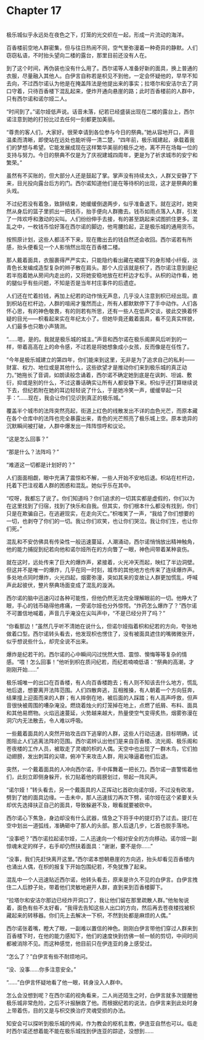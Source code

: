 # Chapter 17

<br>
极乐城似乎永远处在夜色之下，灯笼的光交织在一起，形成一片流动的海洋。

百香楼前空地人群密集，但与往日热闹不同，空气里弥漫着一种奇异的静默。人们窃窃私语，不时抬头望向二楼的露台，那里目前还没有人在。

到了这个时间，再伪装也没有什么用了。西尔诺等人准备好新的面具，换上普通的衣服，尽量融入其他人。白伊言自称若是枳见不到他，一定会怀疑他的，早早不知去向，不过西尔诺认为他是在掩盖阵法是他提出来的事实；拉塔尔和安洁尔去了洞口守着，只待百香楼下混乱起来，便炸开通向悬崖的路；此时百香楼前的人群中，只有西尔诺和诺尔娅二人。

“时间到了。”诺尔娅低声说。话音未落，纪若已经盛装出现在二楼的露台上，西尔诺注意到她的打扮比过去任何一刻都更加美丽。

“尊贵的客人们，大家好。很荣幸请到各位参与今日的祭典。”她从容地开口，声音温柔而清晰，即使站在远处也能听得一清二楚，“四年前，极乐城建起，承载着我们的梦想与希望。它能发展成现在这样繁华美丽的极乐之地，离不开在场每一位的支持与努力。今日的祭典不仅是为了庆祝建城四周年，更是为了祈求城市的安宁和繁荣。”

虽然有不买账的，但大部分人还是鼓起了掌。掌声没有持续太久，人群又安静了下来，目光投向露台后方的门。西尔诺知道他们是在等待枳的出现，这才是祭典的重头戏。

不过纪若没有着急，致辞结束，她缓缓倒退两步，似乎准备退下。就在这时，她突然从身后的篮子里抓出一把钱币，抬手便向人群撒去。钱币如雨点落入人群，引发了一阵欢呼和激动的尖叫。人们纷纷伸手去接，有的甚至跳起来试图抓住更多。混乱之中，一枚钱币恰好落在西尔诺的脚边，他弯腰捡起，正是极乐城的通用货币。

按照原计划，这些人都活不下来，现在撒出去的钱自然还会收回。西尔诺若有所感，抬头便看见一个人影悄然出现在百香楼二楼。

那人戴着面具，衣服裹得严严实实，只能隐约看出藏在裙摆下的身形矮小纤瘦，淡青色长发编成造型复杂的辫子散在肩头。那个人应该就是枳了，西尔诺注意到是纪若半抱着她从房间内走出的，又将她安稳地放在栏杆边才松手。从枳的动作看，她的腿似乎有些问题，不知是否是当年村庄事件的后遗症。

人们还在忙着捡钱，再加上纪若的动作悄无声息，几乎没人注意到枳已经出现。直到枳站在栏杆边，人群的喧闹才戛然而止，所有人都默默停下了手中动作。人们各怀心思，有的神色敬畏，有的则若有所思，还有一些人在低声交谈，彼此交换着怀疑的目光——枳看起来实在年纪太小了。但她毕竟还戴着面具，看不见真实样貌，人们最多也只敢小声猜测。

“……嗯，是的。我就是极乐城的城主。”声音和西尔诺在极乐阁屏风后听到的一样，带着高高在上的命令感，不过若是将她想象成小女孩，反而像是在任性了。

“今年是极乐城建立的第四年，你们能来到这里，无非是为了追求自己的私利——财富、权力、地位或是其他什么，这些欲望才是推动你们来到极乐城的真正动力。”她拖长了音调，如朗读般念诵着，西尔诺不确定她到底是在讽刺、坦诚、敷衍，抑或是别的什么，不过这番话确实让所有人都安静下来。枳似乎还打算继续说下去，但纪若附在她的耳边轻轻说了什么，于是她冷笑一声，缓缓举起一只手：“……现在，我会让你们见识到真正的极乐城。”

覆盖半个城市的法阵突然亮起，街道上红色的线散发出不详的血色光芒，而原本藏在各个仓库中的法阵也完全暴露出来，青色的光芒照亮了极乐城上空。原本诡异的沉默瞬间被打破，人群中爆发出一阵阵惊呼和议论。

“这是怎么回事？”

“那是什么？法阵吗？”

“难道这一切都是计划好的？”

人们面面相觑，眼中充满了震惊和不解，一些人开始不安地后退。枳站在栏杆边，托着下巴注视着人群的困惑和混乱。她似乎乐在其中。

“哎呀，我都忘了说了。你们知道吗？你们追求的一切其实都是虚假的，你们以为在这里找到了归宿，找到了快乐和自我。但其实，你们根本什么都没有找到，你们只是在欺骗自己，在逃避现实，在走向灭亡。”枳嗤笑了一声，“我给了你们想要的一切，也剥夺了你们的一切。我让你们欢笑，也让你们哭泣。我让你们生，也让你们死。”

混乱和不安仿佛具有传染性一般迅速蔓延，人潮涌动，西尔诺悄悄放出精神触角，他的能力捕捉到纪若向他和诺尔娅所在的方向瞥了一眼，神色间带着某种哀伤。

就在这时，远处传来了巨大的爆炸声，紧接着，火光冲天而起，映红了半边洞壁。但这并不是唯一的爆炸，几乎在同一时刻，城市的其他地方也传来了连续爆炸声。多处地点同时爆炸，火光四起，烟雾弥漫，突如其来的变故让人群更加慌乱，呼喊声此起彼伏，整片祭典场面变成了混乱的漩涡。

西尔诺的脑中迅速闪过各种可能性，但他仍然无法完全理解眼前的一切。他睁大了眼，手心的钱币硌得他疼痛，一旁诺尔娅也分外惊愕。“炸药怎么爆炸了？”西尔诺不可置信地喊着，声音几乎淹没在尖叫声中，“不是已经分开了吗？”

“你看那边！”虽然几乎听不清她在说什么，但诺尔娅指着枳和纪若的方向，夸张地做着口型。西尔诺转头看去，他发现枳也愣住了，没有被面具遮住的嘴微微张开，似乎想说些什么，却完全说不出来。

爆炸是纪若干的。西尔诺的心中瞬间闪过恍然大悟、震惊、懊悔等等复杂的情感。“喂！怎么回事！”他听到枳在质问纪若，而纪若喃喃低语：“祭典的高潮，才刚刚开始……”

极乐城唯一的出口在百香楼，有人向百香楼跑去；有人则不知该去什么地方，慌乱地后退，想要离开法阵范围。人们四散奔逃，互相推搡，有人朝着一个方向狂奔，结果撞上迎面而来的人群；有人摔倒在地，被后面的人踩踏；有人高声呼救，但声音很快被周围的嘈杂淹没。燃烧着烛火的灯笼掉在地上，点燃了纸屑、布料、面具和其他易燃物。火焰迅速蔓延，火势越来越大，热量使空气变得炙热，烟雾弥漫在洞穴内无法散去，令人难以呼吸。

一些戴着面具的人突然开始攻击四下逃窜的人群，这些人行动迅速，目标明确，试图阻止人们逃离法阵的范围。西尔诺辨认出他们是来自百香楼、流光阁、极乐阁和苍夜楼的工作人员，被取走了灵魂的枳的人偶。天空中也出现了一群木鸟，它们拍动翅膀，发出刺耳的尖啸，俯冲下来攻击人群，用尖喙逼着他们后退。

突然，一个戴着面具的人冲向西尔诺，手中挥舞着一把长刀。西尔诺一直警惕着他们，此刻立即侧身躲开，长刀贴着他的肩膀划过，带起一阵风声。

“诺尔娅！”转头看去，另一个戴面具的人正挥动匕首砍向诺尔娅，不过没有砍准，劈到了她的面具边缘。一击未中，那人迅速拔刀再次下劈，诺尔娅在这个紧要关头却优先选择扶正自己的面具，导致躲避不及，眼看就要被砍中。

西尔诺心下焦急，身边却没有什么武器，情急之下将手中的提灯扔了过去。提灯在空中划出一道弧线，准确砸中了那人的头部。那人后退几步，匕首也脱手落地。

“没事吧？”西尔诺拉起诺尔娅，二人迅速向一个相对安全的方向移动。诺尔娅一副惊魂未定的样子，右手却仍然扶着面具：“谢谢，要不是你……”

“没事，我们先赶快离开这里。”西尔诺本想朝悬崖的方向逃，抬头却看见百香楼内也涌出人偶，在枳的报复下开始包围纪若，不免犹豫了起来。

混乱中一个人迅速贴近西尔诺，他转头看去，原来是许久不见的白伊言。白伊言拽住二人后脖子处，带着他们灵敏地避开人群，直到来到百香楼脚下。

“拉塔尔和安洁尔那边已经炸开洞口了，我让他们留在那里疏散人群。”他匆匆说着，面色有些不太好看，“我得去告知这些人出口的方向，然后再去苍夜楼找被枳藏起来的转移器。你们先上去解决一下枳，不然到处都是麻烦的人偶。”

西尔诺张着嘴，瞪大了眼，一副难以置信的神色。刚刚白伊言带他们穿过人群来到百香楼下时，在他的能力感知下，他们的速度快到仿佛一帧一帧的剪切，中间时间都被消除不见。而这种感觉，他目前只在伊连亚的身上感受过。

“怎么了？”白伊言有些不耐烦地问。

“没、没事……你多注意安全。”

“……”白伊言怀疑地看了他一眼，转身没入人群中。

怎么会没想到呢？在西尔诺的视角看来，二人尚还陌生之时，白伊言就多次提醒他极乐城非常危险，之后不计报酬救了他。而根据纪若的说法，白伊言来到此处时身上带着伤，目的又是与枳交换治疗灵魂受损的办法。

知安会可以探听到极乐城的传闻，作为教会的枢机主教，伊连亚自然也可以。临走时西尔诺还想着能不能在极乐城找到伊连亚的踪迹，没想到……
